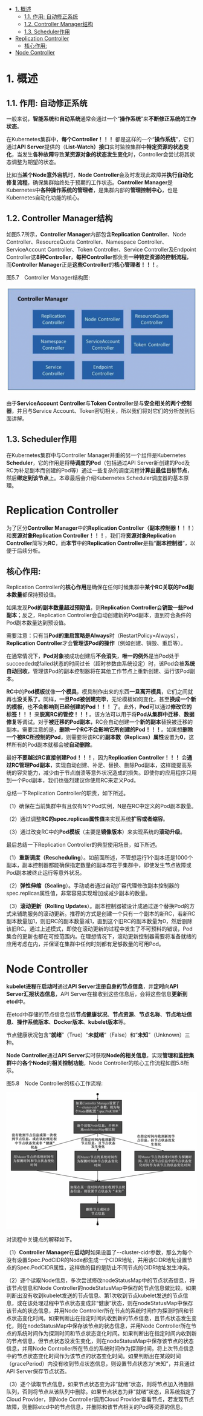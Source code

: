 
<!-- @import "[TOC]" {cmd="toc" depthFrom=1 depthTo=6 orderedList=false} -->

<!-- code_chunk_output -->

- [1. 概述](#1-概述)
  - [1.1. 作用: 自动修正系统](#11-作用-自动修正系统)
  - [1.2. Controller Manager结构](#12-controller-manager结构)
  - [1.3. Scheduler作用](#13-scheduler作用)
- [Replication Controller](#replication-controller)
  - [核心作用:](#核心作用)
- [Node Controller](#node-controller)

<!-- /code_chunk_output -->

# 1. 概述

## 1.1. 作用: 自动修正系统

一般来说，**智能系统**和**自动系统**通常会通过一个“**操作系统**”来**不断修正系统的工作状态**。

在Kubernetes集群中，**每个Controller！！！** 都是这样的一个“**操作系统**”，它们通过**API Server**提供的（**List\-Watch）接口**实时监控集群中**特定资源的状态变化**，当发生**各种故障**导致**某资源对象的状态发生变化**时，Controller会尝试将其状态调整为期望的状态。

比如当**某个Node意外宕机**时，**Node Controller**会及时发现此故障并**执行自动化修复流程**，确保集群始终处于预期的工作状态。**Controller Manager**是Kubernetes中**各种操作系统的管理者**，是集群内部的**管理控制中心**，也是Kubernetes自动化功能的核心。

## 1.2. Controller Manager结构

如图5.7所示，**Controller Manager**内部包含**Replication Controller**、Node Controller、ResourceQuota Controller、Namespace Controller、ServiceAccount Controller、Token Controller、Service Controller及Endpoint Controller这**8种Controller**，**每种Controller**都负责**一种特定资源的控制流程**，而**Controller Manager**正是**这些Controller**的**核心管理者！！！**。

图5.7　Controller Manager结构图:

![2019-09-01-16-41-46.png](./images/2019-09-01-16-41-46.png)

由于**ServiceAccount Controller**与**Token Controller**是与**安全相关的两个控制器**，并且与Service Account、Token密切相关，所以我们将对它们的分析放到后面讲解。

## 1.3. Scheduler作用

在Kubernetes集群中与Controller Manager并重的另一个组件是Kubernetes **Scheduler**，它的作用是将**待调度的Pod**（包括通过API Server新创建的Pod及RC为补足副本而创建的Pod等）通过一些复杂的调度流程**计算出最佳目标节点**，然后**绑定到该节点**上。本章最后会介绍Kubernetes Scheduler调度器的基本原理。

# Replication Controller

为了区分**Controller Manager**中的**Replication Controller（副本控制器！！！**）和**资源对象Replication Controller！！！**，我们将**资源对象Replication Controller**简写为**RC**，而**本节**中的**Replication Controller**是指“**副本控制器**”，以便于后续分析。

## 核心作用: 

Replication Controller的**核心作用**是确保在任何时候集群中**某个RC关联的Pod副本数量**都保持预设值。

如果发现**Pod的副本数量超过预期值**，则**Replication Controller**会**销毁一些Pod副本**；反之，Replication Controller会自动创建新的Pod副本，直到符合条件的Pod副本数量达到预设值。

需要注意：只有当**Pod的重启策略是Always**时（RestartPolicy=Always），**Replication Controller**才会**管理该Pod的操作**（例如创建、销毁、重启等）。

在通常情况下，**Pod对象**被成功创建后**不会消失**，**唯一的例外**是当Pod处于succeeded或failed状态的时间过长（超时参数由系统设定）时，该Pod会被**系统自动回收**，管理该Pod的副本控制器将在其他工作节点上重新创建、运行该Pod副本。

**RC**中的**Pod模板**就像**一个模具**，模具制作出来的东西**一旦离开模具**，它们之间就再也**没关系**了。同样，**一旦Pod被创建完毕**，无论模板如何变化，甚至**换成一个新的模板**，也**不会影响到已经创建的Pod！！！** 了。此外，**Pod**可以通过**修改它的标签！！！** 来**脱离RC的管控！！！**。该方法可以用于将**Pod从集群中迁移**、**数据修复**等调试。对于**被迁移的Pod副本**，RC会自动创建一个**新的副本**替换被迁移的副本。需要注意的是，**删除一个RC不会影响它所创建的Pod！！！**。如果想**删除一个被RC所控制的Pod**，则需要将该RC的**副本数（Replicas）属性**设置为**0**，这样所有的Pod副本就都会被**自动删除**。

最好**不要越过RC直接创建Pod！！！**，因为**Replication Controller！！！** 会**通过RC管理Pod副本**，实现自动创建、补足、替换、删除Pod副本，这样能提高系统的容灾能力，减少由于节点崩溃等意外状况造成的损失。即使你的应用程序只用到一个Pod副本，我们也强烈建议你使用RC来定义Pod。

总结一下Replication Controller的职责，如下所述。

（1）确保在当前集群中有且仅有N个Pod实例，N是在RC中定义的Pod副本数量。

（2）通过调整**RC的spec.replicas属性值**来实现系统**扩容或者缩容**。

（3）通过改变RC中的**Pod模板**（主要是**镜像版本**）来实现系统的**滚动升级**。

最后总结一下Replication Controller的典型使用场景，如下所述。

（1）**重新调度（Rescheduling**）。如前面所述，不管想运行1个副本还是1000个副本，副本控制器都能确保指定数量的副本存在于集群中，即使发生节点故障或Pod副本被终止运行等意外状况。

（2）**弹性伸缩（Scaling**）。手动或者通过自动扩容代理修改副本控制器的spec.replicas属性值，非常容易实现增加或减少副本的数量。

（3）**滚动更新（Rolling Updates**）。副本控制器被设计成通过逐个替换Pod的方式来辅助服务的滚动更新。推荐的方式是创建一个只有一个副本的新RC，若新RC副本数量加1，则旧RC的副本数量减1，直到这个旧RC的副本数量为0，然后删除该旧RC。通过上述模式，即使在滚动更新的过程中发生了不可预料的错误，Pod集合的更新也都在可控范围内。在理想情况下，滚动更新控制器需要将准备就绪的应用考虑在内，并保证在集群中任何时刻都有足够数量的可用Pod。

# Node Controller

**kubelet进程**在**启动时**通过**API Server注册自身的节点信息**，并**定时**向**API Server汇报状态信息**，API Server在接收到这些信息后，会将这些信息**更新到etcd**中。

在etcd中存储的节点信息包括**节点健康状况**、**节点资源**、**节点名称**、**节点地址信息**、**操作系统版本**、**Docker版本**、**kubelet版本**等。

节点健康状况包含“**就绪**”（True）“**未就绪**”（False）和“**未知**”（Unknown）三种。

**Node Controller**通过**API Server**实时获取**Node的相关信息**，实现**管理和监控集群**中的**各个Node**的**相关控制功能**，Node Controller的核心工作流程如图5.8所示。

图5.8　Node Controller的核心工作流程:

![2019-09-01-20-25-21.png](./images/2019-09-01-20-25-21.png)

对流程中关键点的解释如下。

（1）**Controller Manager**在**启动时**如果设置了\-\-cluster-cidr参数，那么为每个没有设置Spec.PodCIDR的Node都生成一个CIDR地址，并用该CIDR地址设置节点的Spec.PodCIDR属性，这样做的目的是防止不同节点的CIDR地址发生冲突。

（2）逐个读取Node信息，多次尝试修改nodeStatusMap中的节点状态信息，将该节点信息和Node Controller的nodeStatusMap中保存的节点信息做比较。如果判断出没有收到kubelet发送的节点信息、第1次收到节点kubelet发送的节点信息，或在该处理过程中节点状态变成非“健康”状态，则在nodeStatusMap中保存该节点的状态信息，并用Node Controller所在节点的系统时间作为探测时间和节点状态变化时间。如果判断出在指定时间内收到新的节点信息，且节点状态发生变化，则在nodeStatusMap中保存该节点的状态信息，并用Node Controller所在节点的系统时间作为探测时间和节点状态变化时间。如果判断出在指定时间内收到新的节点信息，但节点状态没发生变化，则在nodeStatusMap中保存该节点的状态信息，并用Node Controller所在节点的系统时间作为探测时间，将上次节点信息中的节点状态变化时间作为该节点的状态变化时间。如果判断出在某段时间（gracePeriod）内没有收到节点状态信息，则设置节点状态为“未知”，并且通过API Server保存节点状态。

（3）逐个读取节点信息，如果节点状态变为非“就绪”状态，则将节点加入待删除队列，否则将节点从该队列中删除。如果节点状态为非“就绪”状态，且系统指定了Cloud Provider，则Node Controller调用Cloud Provider查看节点，若发现节点故障，则删除etcd中的节点信息，并删除和该节点相关的Pod等资源的信息。

